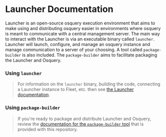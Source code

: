 Launcher Documentation
======================

Launcher is an open-source osquery execution environment that aims to make using and distributing osquery easier in environments where osquery is meant to communicate with a central management server. The main way to interact with the Launcher is via an executable binary called `launcher`. Launcher will launch, configure, and manage an osquery instance and manage communication to a server of your choosing. A tool called `package-builder` is also included. The `package-builder` aims to facilitate packaging the Launcher and Osquery.

### Using `launcher`

> For information on the `launcher` binary, building the code, connecting a Launcher instance to Fleet, etc. then see [the Launcher documentation](./launcher.md).

### Using `package-builder`

> If you're ready to package and distribute Launcher and Osquery, review the [documentation for the `package-builder` tool](./package-builder.md) that is provided with this repository.

